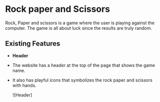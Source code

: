 # Rock paper and Scissors

Rock, Paper and scissors is a game where the user is playing against the computer. The game is all about luck since the results are truly random. 

## Existing Features

- __Header__
- The website has a header at the top of the page that shows the game name. 
- It also has playful icons that symbolizes the rock paper and scissors with hands.
  
  ![Header]